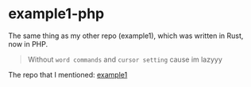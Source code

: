 # example1-php

The same thing as my other repo (example1), which was written in Rust, now in PHP.

> Without `word commands` and `cursor setting` cause im lazyyy

The repo that I mentioned: [example1](https://github.com/devkcud/example1)
